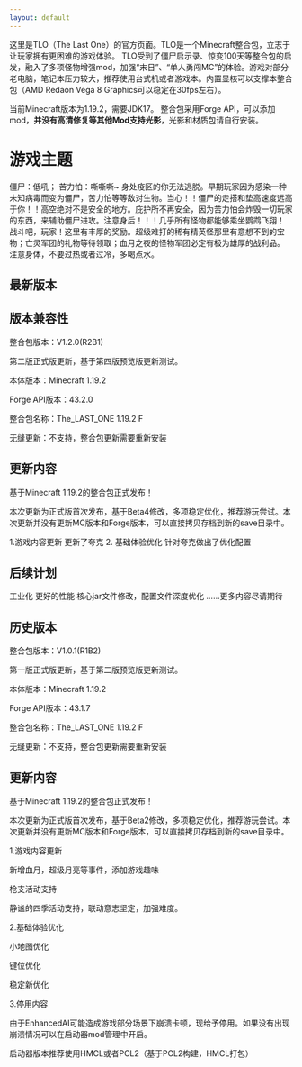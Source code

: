 ```yaml
---
layout: default
---
```

这里是TLO（The Last One）的官方页面。TLO是一个Minecraft整合包，立志于让玩家拥有更困难的游戏体验。
TLO受到了僵尸启示录、惊变100天等整合包的启发，融入了多项怪物增强mod，加强“末日”、“单人勇闯MC”的体验。游戏对部分老电脑，笔记本压力较大，推荐使用台式机或者游戏本。内置显核可以支撑本整合包（AMD Redaon Vega 8 Graphics可以稳定在30fps左右）。

当前Minecraft版本为1.19.2，需要JDK17。
整合包采用Forge API，可以添加mod，**并没有高清修复等其他Mod支持光影**，光影和材质包请自行安装。

# 游戏主题

僵尸：低吼；
苦力怕：嘶嘶嘶~
身处疫区的你无法逃脱。早期玩家因为感染一种未知病毒而变为僵尸，苦力怕等等敌对生物。当心！！僵尸的走搭和垫高速度远高于你！！高空绝对不是安全的地方。庇护所不再安全，因为苦力怕会炸毁一切玩家的东西，来辅助僵尸进攻。注意身后！！！几乎所有怪物都能够乘坐鹦鹉飞翔！
战斗吧，玩家！这里有丰厚的奖励。超级难打的稀有精英怪那里有意想不到的宝物；亡灵军团的礼物等待领取；血月之夜的怪物军团必定有极为雄厚的战利品。
注意身体，不要过热或者过冷，多喝点水。

## 最新版本
## 版本兼容性

整合包版本：V1.2.0(R2B1)

第二版正式版更新，基于第四版预览版更新测试。

本体版本：Minecraft 1.19.2

Forge API版本：43.2.0

整合包名称：The_LAST_ONE 1.19.2 F


无缝更新：不支持，整合包更新需要重新安装

## 更新内容

基于Minecraft 1.19.2的整合包正式发布！

本次更新为正式版首次发布，基于Beta4修改，多项稳定优化，推荐游玩尝试。本次更新并没有更新MC版本和Forge版本，可以直接拷贝存档到新的save目录中。

1.游戏内容更新
  更新了夸克
2. 基础体验优化
  针对夸克做出了优化配置
 
 ## 后续计划
工业化
更好的性能
核心jar文件修改，配置文件深度优化
……更多内容尽请期待

## 历史版本

整合包版本：V1.0.1(R1B2)

第一版正式版更新，基于第二版预览版更新测试。

本体版本：Minecraft 1.19.2

Forge API版本：43.1.7

整合包名称：The_LAST_ONE 1.19.2 F

无缝更新：不支持，整合包更新需要重新安装

## 更新内容

基于Minecraft 1.19.2的整合包正式发布！

本次更新为正式版首次发布，基于Beta2修改，多项稳定优化，推荐游玩尝试。本次更新并没有更新MC版本和Forge版本，可以直接拷贝存档到新的save目录中。

1.游戏内容更新

  新增血月，超级月亮等事件，添加游戏趣味
  
  枪支活动支持
  
  静谧的四季活动支持，联动意志坚定，加强难度。
  
2.基础体验优化

  小地图优化
  
  键位优化
  
  稳定新优化
  
3.停用内容

  由于EnhancedAI可能造成游戏部分场景下崩溃卡顿，现给予停用。如果没有出现崩溃情况可以在启动器mod管理中开启。

启动器版本推荐使用HMCL或者PCL2（基于PCL2构建，HMCL打包）


